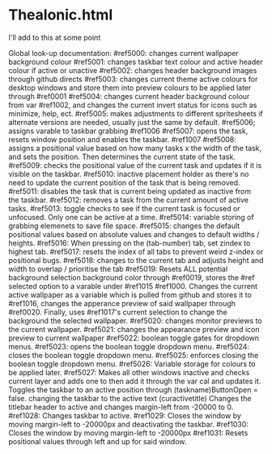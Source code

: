 # Thealonic.html
I'll add to this at some point


Global look-up documentation:
#ref5000: changes current wallpaper background colour
#ref5001: changes taskbar text colour and active header colour if active or unactive
#ref5002: changes header background images through github directs
#ref5003: changes current theme active colours for desktop windows and store them into preview colours to be applied later through #ref0001
#ref5004: changes current header background colour from var #ref1002, and changes the current invert status for icons such as minimize, help, ect.
#ref5005: makes adjustments to different spritesheets if alternate versions are needed, usually just the same by default.
#ref5006; assigns varable to taskbar grabbing #ref1006
#ref5007: opens the task, resets window position and enables the taskbar. #ref1007
#ref5008: assigns a positional value based on how many tasks x the width of the task, and sets the position. Then determines the current state of the task.
#ref5009: checks the positional value of the current task and updates if it is visible on the taskbar.
#ref5010: inactive placement holder as there's no need to update the current position of the task that is being removed.
#ref5011: disables the task that is current being updated as inactive from the taskbar.
#ref5012: removes a task from the current amount of active tasks.
#ref5013: toggle checks to see if the current task is focused or unfocused. Only one can be active at a time.
#ref5014: variable storing of grabbing elemenets to save file space.
#ref5015: changes the default positional values based on absolute values and changes to default widths / heights.
#ref5016: When pressing on the (tab-number) tab, set zindex to highest tab.
#ref5017: resets the index of all tabs to prevent weird z-index or positional bugs.
#ref5018: changes to the current tab and adjusts height and width to overlap / prioritise the tab
#ref5019: Resets ALL potential background selection background color through #ref0019, stores the #ref selected option to a varable under #ref1015 #ref1000. 
          Changes the current active wallpaper as a variable which is pulled from github and stores it to #ref1016, 
          changes the apperance preview of said wallpaper through #ref0020.
          Finally, uses #ref1017's current selection to change the background the selected wallpaper.
#ref5020: changes monitor previews to the current wallpaper.
#ref5021: changes the appearance preview and icon preview to current wallpaper
#ref5022: boolean toggle gates for dropdown menus.
#ref5023: opens the boolean toggle dropdown menu.
#ref5024: closes the boolean toggle dropdown menu.
#ref5025: enforces closing the boolean toggle dropdown menu.
#ref5026: Variable storage for colours to be applied later.
#ref5027: Makes all other windows inactive and checks current layer and adds one to then add it through the var cal and updates it.
          Toggles the taskbar to an active position through (taskname)ButtonOpen = false. changing the taskbar to the active text (curactivetitle)
          Changes the titlebar header to active and changes margin-left from -20000 to 0.
#ref1028: Changes taskbar to active.
#ref1029: Closes the window by moving margin-left to -20000px and deactivating the taskbar.
#ref1030: Closes the window by moving margin-left to -20000px
#ref1031: Resets positional values through left and up for said window. 

